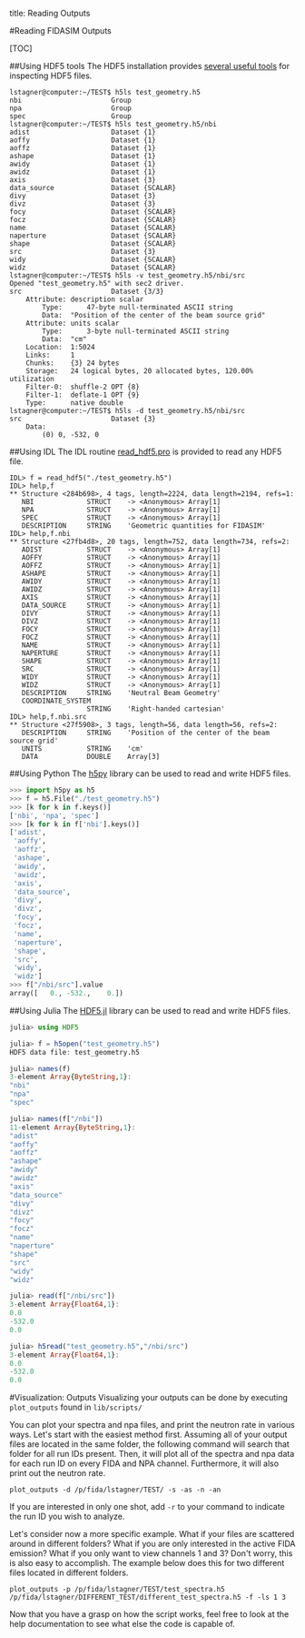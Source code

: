 title: Reading Outputs

#Reading FIDASIM Outputs

[TOC]

##Using HDF5 tools
The HDF5 installation provides [several useful tools](https://www.hdfgroup.org/products/hdf5_tools/index.html#cmd) for inspecting HDF5 files.
```
lstagner@computer:~/TEST$ h5ls test_geometry.h5
nbi                      Group
npa                      Group
spec                     Group
lstagner@computer:~/TEST$ h5ls test_geometry.h5/nbi
adist                    Dataset {1}
aoffy                    Dataset {1}
aoffz                    Dataset {1}
ashape                   Dataset {1}
awidy                    Dataset {1}
awidz                    Dataset {1}
axis                     Dataset {3}
data_source              Dataset {SCALAR}
divy                     Dataset {3}
divz                     Dataset {3}
focy                     Dataset {SCALAR}
focz                     Dataset {SCALAR}
name                     Dataset {SCALAR}
naperture                Dataset {SCALAR}
shape                    Dataset {SCALAR}
src                      Dataset {3}
widy                     Dataset {SCALAR}
widz                     Dataset {SCALAR}
lstagner@computer:~/TEST$ h5ls -v test_geometry.h5/nbi/src
Opened "test_geometry.h5" with sec2 driver.
src                      Dataset {3/3}
    Attribute: description scalar
        Type:      47-byte null-terminated ASCII string
        Data:  "Position of the center of the beam source grid"
    Attribute: units scalar
        Type:      3-byte null-terminated ASCII string
        Data:  "cm"
    Location:  1:5024
    Links:     1
    Chunks:    {3} 24 bytes
    Storage:   24 logical bytes, 20 allocated bytes, 120.00% utilization
    Filter-0:  shuffle-2 OPT {8}
    Filter-1:  deflate-1 OPT {9}
    Type:      native double
lstagner@computer:~/TEST$ h5ls -d test_geometry.h5/nbi/src
src                      Dataset {3}
    Data:
        (0) 0, -532, 0
```

##Using IDL
The IDL routine [read_hdf5.pro](|url|/sourcefile/read_hdf5.pro.html) is provided to read any HDF5 file.

```idl
IDL> f = read_hdf5("./test_geometry.h5")
IDL> help,f
** Structure <284b698>, 4 tags, length=2224, data length=2194, refs=1:
   NBI             STRUCT    -> <Anonymous> Array[1]
   NPA             STRUCT    -> <Anonymous> Array[1]
   SPEC            STRUCT    -> <Anonymous> Array[1]
   DESCRIPTION     STRING    'Geometric quantities for FIDASIM'
IDL> help,f.nbi
** Structure <27fb4d8>, 20 tags, length=752, data length=734, refs=2:
   ADIST           STRUCT    -> <Anonymous> Array[1]
   AOFFY           STRUCT    -> <Anonymous> Array[1]
   AOFFZ           STRUCT    -> <Anonymous> Array[1]
   ASHAPE          STRUCT    -> <Anonymous> Array[1]
   AWIDY           STRUCT    -> <Anonymous> Array[1]
   AWIDZ           STRUCT    -> <Anonymous> Array[1]
   AXIS            STRUCT    -> <Anonymous> Array[1]
   DATA_SOURCE     STRUCT    -> <Anonymous> Array[1]
   DIVY            STRUCT    -> <Anonymous> Array[1]
   DIVZ            STRUCT    -> <Anonymous> Array[1]
   FOCY            STRUCT    -> <Anonymous> Array[1]
   FOCZ            STRUCT    -> <Anonymous> Array[1]
   NAME            STRUCT    -> <Anonymous> Array[1]
   NAPERTURE       STRUCT    -> <Anonymous> Array[1]
   SHAPE           STRUCT    -> <Anonymous> Array[1]
   SRC             STRUCT    -> <Anonymous> Array[1]
   WIDY            STRUCT    -> <Anonymous> Array[1]
   WIDZ            STRUCT    -> <Anonymous> Array[1]
   DESCRIPTION     STRING    'Neutral Beam Geometry'
   COORDINATE_SYSTEM
                   STRING    'Right-handed cartesian'
IDL> help,f.nbi.src
** Structure <27f5908>, 3 tags, length=56, data length=56, refs=2:
   DESCRIPTION     STRING    'Position of the center of the beam source grid'
   UNITS           STRING    'cm'
   DATA            DOUBLE    Array[3]
```

##Using Python
The [h5py](http://www.h5py.org) library can be used to read and write HDF5 files.

```python
>>> import h5py as h5
>>> f = h5.File("./test_geometry.h5")
>>> [k for k in f.keys()]
['nbi', 'npa', 'spec']
>>> [k for k in f['nbi'].keys()]
['adist',
 'aoffy',
 'aoffz',
 'ashape',
 'awidy',
 'awidz',
 'axis',
 'data_source',
 'divy',
 'divz',
 'focy',
 'focz',
 'name',
 'naperture',
 'shape',
 'src',
 'widy',
 'widz']
>>> f["/nbi/src"].value
array([   0., -532.,    0.])
```

##Using Julia
The [HDF5.jl](https://github.com/JuliaLang/HDF5.jl) library can be used to read and write HDF5 files.
```julia
julia> using HDF5

julia> f = h5open("test_geometry.h5")
HDF5 data file: test_geometry.h5

julia> names(f)
3-element Array{ByteString,1}:
"nbi" 
"npa" 
"spec"

julia> names(f["/nbi"])
11-element Array{ByteString,1}:
"adist"
"aoffy"
"aoffz"
"ashape"
"awidy"
"awidz"
"axis"
"data_source"
"divy"
"divz"
"focy"
"focz"
"name"
"naperture"
"shape"
"src"
"widy"
"widz"

julia> read(f["/nbi/src"])
3-element Array{Float64,1}:
0.0
-532.0
0.0

julia> h5read("test_geometry.h5","/nbi/src")
3-element Array{Float64,1}:
0.0
-532.0
0.0
```

#Visualization: Outputs
Visualizing your outputs can be done by executing `plot_outputs` found in `lib/scripts/`

You can plot your spectra and npa files, and print the neutron rate in various ways.
Let's start with the easiest method first.
Assuming all of your output files are located in the same folder, the following command will search that folder for all run IDs present.
Then, it will plot all of the spectra and npa data for each run ID on every FIDA and NPA channel.
Furthermore, it will also print out the neutron rate.
```
plot_outputs -d /p/fida/lstagner/TEST/ -s -as -n -an
```
If you are interested in only one shot, add `-r` to your command to indicate the run ID you wish to analyze.

Let's consider now a more specific example.
What if your files are scattered around in different folders?
What if you are only interested in the active FIDA emission?
What if you only want to view channels 1 and 3?
Don't worry, this is also easy to accomplish.
The example below does this for two different files located in different folders.
```
plot_outputs -p /p/fida/lstagner/TEST/test_spectra.h5 /p/fida/lstagner/DIFFERENT_TEST/different_test_spectra.h5 -f -ls 1 3
```

Now that you have a grasp on how the script works, feel free to look at the help documentation to see what else the code is capable of.
